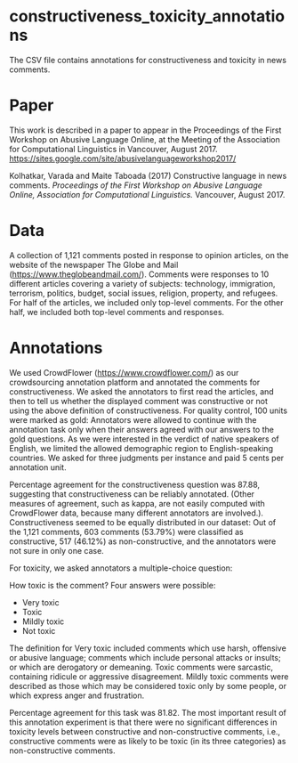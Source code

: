 # constructiveness_toxicity_annotations

The CSV file contains annotations for constructiveness and toxicity in news comments.

# Paper
This work is described in a paper to appear in the Proceedings of the First Workshop on Abusive Language Online, at the Meeting of the Association for Computational Linguistics in Vancouver, August 2017. https://sites.google.com/site/abusivelanguageworkshop2017/

Kolhatkar, Varada and Maite Taboada (2017) Constructive language in news comments. *Proceedings of the First Workshop on Abusive Language Online, Association for Computational Linguistics.* Vancouver, August 2017. 

# Data
A collection of 1,121 comments posted in response to opinion articles, on the website of the newspaper The Globe and Mail (https://www.theglobeandmail.com/). Comments were responses to 10 different articles covering a variety of subjects: technology, immigration, terrorism, politics, budget, social issues, religion, property, and refugees. For half of the articles, we included only top-level comments. For the other half, we included both top-level comments and responses. 

# Annotations
We used CrowdFlower (https://www.crowdflower.com/) as our crowdsourcing annotation platform and annotated the comments for constructiveness. We asked the annotators to first read the articles, and then to tell us whether the displayed comment was constructive or not using the above definition of constructiveness. For quality control, 100 units were marked as gold: Annotators were allowed to continue with the annotation task only when their answers agreed with our answers to the gold questions. As we were interested in the verdict of native speakers of English, we limited the allowed demographic region to English-speaking countries. We asked for three judgments per instance and paid 5 cents per annotation unit. 

Percentage agreement for the constructiveness question was 87.88, suggesting that constructiveness can be reliably annotated. (Other measures of agreement, such as kappa, are not easily computed with CrowdFlower data, because many different annotators are involved.). Constructiveness seemed to be equally distributed in our dataset: Out of the 1,121 comments, 603 comments (53.79\%) were classified as constructive, 517 (46.12\%) as non-constructive, and the annotators were not sure in only one case. 

For toxicity, we asked annotators a multiple-choice question: 

How toxic is the comment? Four answers were possible:

  - Very toxic
  - Toxic
  - Mildly toxic
  - Not toxic

The definition for Very toxic included comments which use harsh, offensive or abusive language; comments which include personal attacks or insults; or which are derogatory or demeaning. Toxic comments were sarcastic, containing ridicule or aggressive disagreement. Mildly toxic comments were described as those which may be considered toxic only by some people, or which express anger and frustration.

Percentage agreement for this task was 81.82. The most important result of this annotation experiment is that there were no significant differences in toxicity levels between constructive and non-constructive comments, i.e., constructive comments were as likely to be toxic (in its three categories) as non-constructive comments.



